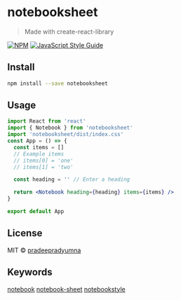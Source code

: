 # notebooksheet

> Made with create-react-library

[![NPM](https://img.shields.io/npm/v/notebooksheet.svg)](https://www.npmjs.com/package/notebooksheet) [![JavaScript Style Guide](https://img.shields.io/badge/code_style-standard-brightgreen.svg)](https://standardjs.com)

## Install

```bash
npm install --save notebooksheet
```

## Usage

```jsx
import React from 'react'
import { Notebook } from 'notebooksheet'
import 'notebooksheet/dist/index.css'
const App = () => {
  const items = []
  // Example items
  // items[0] = 'one'
  // items[1] = 'two'

  const heading = '' // Enter a heading

  return <Notebook heading={heading} items={items} />
}

export default App
```

## License

MIT © [pradeepradyumna](https://github.com/pradeepradyumna)

## Keywords

[notebook](https://www.npmjs.com/search?q=keywords:notebook) [notebook-sheet](https://www.npmjs.com/search?q=keywords:notebook-sheet) [notebookstyle](https://www.npmjs.com/search?q=keywords:notebookstyle)
